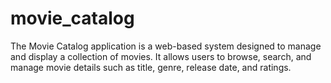 # movie_catalog
The Movie Catalog application is a web-based system designed to manage and display a collection of movies. It allows users to browse, search, and manage movie details such as title, genre, release date, and ratings.
